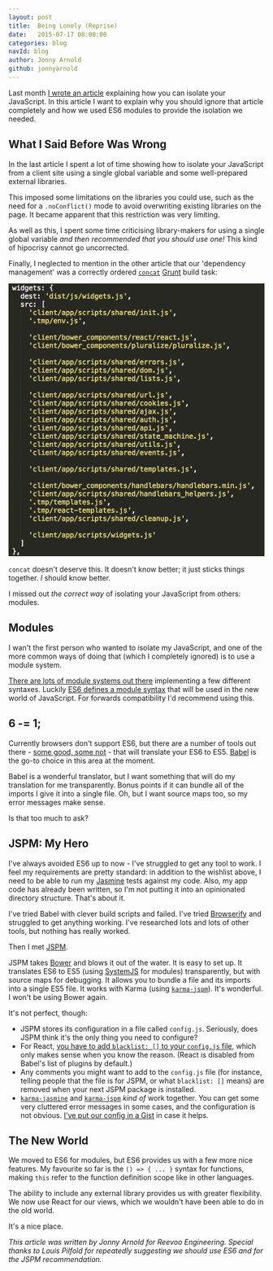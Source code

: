 ```yaml
---
layout: post
title:  Being Lonely (Reprise)
date:   2015-07-17 08:00:00
categories: blog
navId: blog
author: Jonny Arnold
github: jonnyarnold
---
```


Last month [I wrote an article](2015-06-15-isolated-javascript) explaining how you can isolate your JavaScript. In this article I want to explain why you should ignore that article completely and how we used ES6 modules to provide the isolation we needed.

## What I Said Before Was Wrong

In the last article I spent a lot of time showing how to isolate your JavaScript from a client site using a single global variable and some well-prepared external libraries. 

This imposed some limitations on the libraries you could use, such as the need for a `.noConflict()` mode to avoid overwriting existing libraries on the page. It became apparent that this restriction was very limiting.

As well as this, I spent some time criticising library-makers for using a single global variable *and then recommended that you should use one!* This kind of hipocrisy cannot go uncorrected.

Finally, I neglected to mention in the other article that our 'dependency management' was a correctly ordered [`concat`](https://github.com/gruntjs/grunt-contrib-concat) [Grunt](http://gruntjs.com/) build task:

![Concat should not be used for dependency management.](/assets/concat-fail.png)

`concat` doesn't deserve this. It doesn't know better; it just sticks things together. *I* should know better.

I missed out *the correct way* of isolating your JavaScript from others: modules.

## Modules

I wan't the first person who wanted to isolate my JavaScript, and one of the more common ways of doing that (which I completely ignored) is to use a module system.

[There are lots of module systems out there](https://www.google.co.uk/webhp?sourceid=chrome-instant&ion=1&espv=2&es_th=1&ie=UTF-8#safe=off&q=javascript+module+system) implementing a few different syntaxes. Luckily [ES6 defines a module syntax](http://www.2ality.com/2014/09/es6-modules-final.html) that will be used in the new world of JavaScript. For forwards compatibility I'd recommend using this.

## 6 -= 1;

Currently browsers don't support ES6, but there are a number of tools out there - [some good, some not](https://kangax.github.io/compat-table/es6/) - that will translate your ES6 to ES5. [Babel](https://babeljs.io/) is the go-to choice in this area at the moment.

Babel is a wonderful translator, but I want something that will do my translation for me transparently. Bonus points if it can bundle all of the imports I give it into a single file. Oh, but I want source maps too, so my error messages make sense.

Is that too much to ask?

## JSPM: My Hero

I've always avoided ES6 up to now - I've struggled to get any tool to work. I feel my requirements are pretty standard: in addition to the wishlist above, I need to be able to run my [Jasmine](http://jasmine.github.io/) tests against my code. Also, my app code has already been written, so I'm not putting it into an opinionated directory structure. That's about it.

I've tried Babel with clever build scripts and failed. I've tried [Browserify](http://browserify.org/) and struggled to get anything working. I've researched lots and lots of other tools, but nothing has really worked.

Then I met [JSPM](http://jspm.io/).

JSPM takes [Bower](http://bower.io/) and blows it out of the water. It is easy to set up. It translates ES6 to ES5 (using [SystemJS](https://github.com/systemjs/systemjs) for modules) transparently, but with source maps for debugging. It allows you to bundle a file and its imports into a single ES5 file. It works with Karma (using [`karma-jspm`](https://github.com/Workiva/karma-jspm)). It's wonderful. I won't be using Bower again.

It's not perfect, though:

- JSPM stores its configuration in a file called `config.js`. Seriously, does JSPM think it's the only thing you need to configure?
- For React, [you have to add `blacklist: []` to your `config.js` file](https://github.com/jspm/jspm-cli/issues/566), which only makes sense when you know the reason. (React is disabled from Babel's list of plugins by default.)
- Any comments you might want to add to the `config.js` file (for instance, telling people that the file is for JSPM, or what `blacklist: []` means) are removed when your next JSPM package is installed.
- [`karma-jasmine`](https://github.com/karma-runner/karma-jasmine) and [`karma-jspm`](https://github.com/Workiva/karma-jspm) *kind of* work together. You can get some very cluttered error messages in some cases, and the configuration is not obvious. [I've put our config in a Gist](https://gist.github.com/jonnyarnold/a3078b472a8cb6024604) in case it helps.

## The New World

We moved to ES6 for modules, but ES6 provides us with a few more nice features. My favourite so far is the `() => { ... }` syntax for functions, making `this` refer to the function definition scope like in other languages.

The ability to include any external library provides us with greater flexibility. We now use React for our views, which we wouldn't have been able to do in the old world.

It's a nice place.

*This article was written by Jonny Arnold for Reevoo Engineering. Special thanks to Louis Pilfold for repeatedly suggesting we should use ES6 and for the JSPM recommendation.*
